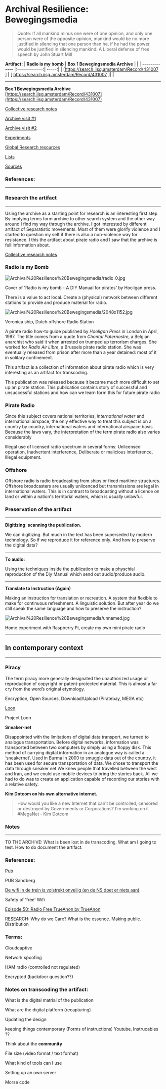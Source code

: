 # Archival Resilience: Bewegingsmedia

> Quote: If all mankind minus one were of one opinion, and only one person were of the opposite opinion, mankind would be no more justified in silencing that one person than he, if he had the power, would be justified in silencing mankind.
> A Liberal defense of free speech by John Stuart Mill

**Artifact:**
| **Radio is my bomb** | **Box 1 Bewegingsmedia Archive** |    |
| ------------- |:-------------:| -----:|
| [https://search.iisg.amsterdam/Record/431007 ]      | [ https://search.iisg.amsterdam/Record/431007 ]|  |



---

**Box 1 Bewegingsmedia Archive**
[https://search.iisg.amsterdam/Record/431007](https://search.iisg.amsterdam/Record/431007)

[Collective research notes](https://www.notion.so/Collective-research-notes-6a7b3c50800f4f10875a4c99d4d460b3)

[Archive visit #1](https://www.notion.so/Archive-visit-1-c3e791c019da4d20b08c727dd5fedd9c)

[Archive visit #2](https://www.notion.so/Archive-visit-2-181e4b8cdd93400c828414048028eeeb)

[Experiments](https://www.notion.so/Experiments-770962fc55a34ab5a833ef01e458df34)

[Global Research resources](https://www.notion.so/a2b048d979b94dde8d81aa79f0412620)

[Lists](https://www.notion.so/b274517ec59d434597abbe3592ff18a0)

[Sources](https://www.notion.so/eff4687411604db2b773bc4bb82dc647)

### References:

---

### Research the artifact

---

Using the archive as a starting point for research is an interesting first step. By implying terms form archive to other search system and the other way around I find my way through the archive. I got interested by different artifact of Separatistic movements. Most of them were glorify violence and I started to question my self if there is also a non-violence way for resistance. I this the artifact about pirate radio and I saw that the archive is full information about.

[Collective research notes](https://www.notion.so/Collective-research-notes-6a7b3c50800f4f10875a4c99d4d460b3)

### Radio is my Bomb

![Archival%20Resilience%20Bewegingsmedia/radio_0.jpg](Archival%20Resilience%20Bewegingsmedia/radio_0.jpg)

Cover of 'Radio is my bomb - A DIY Manual for pirates' by Hooligan press.

There is a value to act local. Create a (physical) network between different stations to provide and produce material for radio.

![Archival%20Resilience%20Bewegingsmedia/2048x1152.jpg](Archival%20Resilience%20Bewegingsmedia/2048x1152.jpg)

Veronica ship, Dutch offshore Radio Station

A pirate radio how-to guide published by *Hooligan Press* in London in April, 1987. The title comes from a quote from *Chantal Paternostre*, a Belgian anarchist who said it when arrested on trumped up terrorism charges. She worked for *Radio Air Libre*, a Brussels pirate radio station. She was eventually released from prison after more than a year detained: most of it in solitary confinement.

This artifact is a collection of information about pirate radio which is very interesting as an artifact for transcoding.

This publication was released because it became much more difficult to set up an pirate station. This publication contains story of successful and unsuccessful stations and how can we learn form this for future pirate radio

### Pirate Radio

Since this subject covers national territories, *international water* and international airspace, the only effective way to treat this subject is on a country by country, international waters and international airspace basis. Because the laws vary, the interpretation of the term pirate radio also varies considerably

Illegal use of licensed radio spectrum in several forms: Unlicensed operation, Inadvertent interference, Deliberate or malicious interference, Illegal equipment.

### Offshore

Offshore radio is radio broadcasting from ships or fixed maritime structures. Offshore broadcasters are usually unlicenced but transmissions are legal in international waters. This is in contrast to broadcasting without a licence on land or within a nation's territorial waters, which is usually unlawful.

### Preservation of the artifact

---

**Digitizing: scanning the publication.**

We can digitizing. But much in the text has been superseded by modern technology. So if we reproduce it for reference only. And how to preserve the digital data?

---

T**o audio:**

Using the techniques inside the publication to make a physchial reproduction of the Diy Manual which send out audio/produce audio.

---

**Translate to Instruction (Again)**  

Making an instruction for translation or recreation. A system that flexible to make for continuous refreshment. A linguistic solution. But after year do we still speak the same language and how to preserve the instruction?

![Archival%20Resilience%20Bewegingsmedia/unnamed.jpg](Archival%20Resilience%20Bewegingsmedia/unnamed.jpg)

Home experiment with Raspberry Pi, create my own mini pirate radio

---

## In contemporary context

---

### Piracy

The term piracy more generally designated the unauthorized usage or reproduction of copyright or patent-protected material. This is almost a far cry from the word’s original etymology.

Encryption, Open Sources, Download/Upload (Piratebay, MEGA etc)

[Loon](https://loon.com/)

Project Loon

**Sneaker-net**

Disappointed with the limitations of digital data transport, we turned to analogue transportation. Before digital networks, information was transported between two computers by simply using a floppy disk. This method of carrying digital information in an analogue way is called a ‘sneakernet’. Used in Burma in 2000 to smuggle data out of the country, it has been used for secure transportation of data. We chose to transport the data through sneaker net We knew people that travelled between the west and Iran, and we could use mobile devices to bring the stories back. All we had to do was to create an application capable of recording our stories with a relative safety.

**Kim Dotcom on his own alternative internet.**

> How would you like a new Internet that can't be controlled, censored or destroyed by Governments or Corporations? I'm working on it #MegaNet - Kim Dotcom

### Notes

---

TO THE ARCHIVE: What is been lost in de transcoding. What am I going to test.  How to do document the artifact.

### References:

[Pub](https://pub.sandberg.nl)

PUB Sandberg

[De wifi in de trein is volstrekt onveilig (en de NS doet er niets aan)](https://decorrespondent.nl/3166/de-wifi-in-de-trein-is-volstrekt-onveilig-en-de-ns-doet-er-niets-aan/97373496-af07ccc1)

Safety of 'free' Wifi

[Episode 50: Radio Free TrueAnon by TrueAnon](https://soundcloud.com/trueanonpod/radio-free-trueanon)

RESEARCH: Why do we Care? What is the essence.  Making public. Distribution

### Terms:

Cloudcaptive

Network spoofing

HAM radio (controlled not regulated)

Encrypted (backdoor question??)

### Notes on transcoding the artifact:

What is the digital matrial of the publication

What are the digital platform (recapturing)

Updating the design

keeping things contemporary (Forms of instructions) Youtube, Instrucables ??

Think about the **community**

File size (video format / text format)

What kind of tools can I use

Setting up an own server

Morse code
